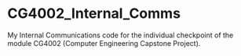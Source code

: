 # CG4002_Internal_Comms
My Internal Communications code for the individual checkpoint of the module CG4002 (Computer Engineering Capstone Project).
